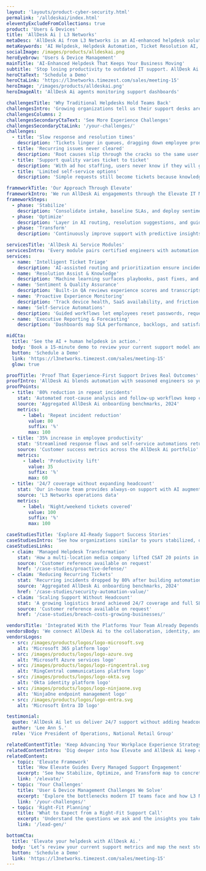 ```yaml
---
layout: 'layouts/product-cyber-security.html'
permalink: '/alldeskai/index.html'
eleventyExcludeFromCollections: true
product: 'Users & Devices'
title: 'AllDesk Ai | L3 Networks'
metaDesc: 'AllDesk Ai from L3 Networks is an AI-enhanced helpdesk solution offering smart ticket routing, resolution suggestions, quality control, and intelligent support automation for growing teams.'
metaKeywords: 'AI Helpdesk, Helpdesk Automation, Ticket Resolution AI, Smart Helpdesk, AI Customer Support, IT Helpdesk AI, SLA Ticket QA, AI Support Tools, Sentiment Analysis Helpdesk, CloudRadial AI Chat'
socialImage: /images/products/alldeskai.png
heroEyebrow: 'Users & Device Management'
mainTitle: 'AI-Enhanced Helpdesk That Keeps Your Business Moving'
subtitle: 'Stop losing productivity to outdated IT support. AllDesk Ai combines next-gen AI with 24/7 human expertise—so your employees get faster, smarter, and more consistent helpdesk support.'
heroCtaText: 'Schedule a Demo'
heroCtaLink: 'https://l3networks.timezest.com/sales/meeting-15'
heroImage: '/images/products/alldeskai.png'
heroImageAlt: 'AllDesk Ai agents monitoring support dashboards'

challengesTitle: 'Why Traditional Helpdesks Hold Teams Back'
challengesIntro: 'Growing organizations tell us their support desks are stretched thin.'
challengesColumns: 2
challengesSecondaryCtaText: 'See More Experience Challenges'
challengesSecondaryCtaLink: '/your-challenges/'
challenges:
  - title: 'Slow response and resolution times'
    description: 'Tickets linger in queues, dragging down employee productivity and satisfaction.'
  - title: 'Recurring issues never cleared'
    description: 'Root causes slip through the cracks so the same user frustration resurfaces every week.'
  - title: 'Support quality varies ticket to ticket'
    description: 'With ad hoc staffing, users never know if they will get a fast, accurate answer.'
  - title: 'Limited self-service options'
    description: 'Simple requests still become tickets because knowledge bases and automations are missing.'

frameworkTitle: 'Our Approach Through Elevate'
frameworkIntro: 'We run AllDesk Ai engagements through the Elevate IT Maturity Framework so you can show progress to leadership.'
frameworkSteps:
  - phase: 'Stabilize'
    description: 'Consolidate intake, baseline SLAs, and deploy sentiment monitoring across every channel.'
  - phase: 'Optimize'
    description: 'Layer in AI routing, resolution suggestions, and guided workflows to speed up every interaction.'
  - phase: 'Transform'
    description: 'Continuously improve support with predictive insights, automation playbooks, and experience reporting.'

servicesTitle: 'AllDesk Ai Service Modules'
servicesIntro: 'Every module pairs certified engineers with automation that keeps your workforce productive.'
services:
  - name: 'Intelligent Ticket Triage'
    description: 'AI-assisted routing and prioritization ensure incidents land with the right specialist immediately.'
  - name: 'Resolution Assist & Knowledge'
    description: 'Machine learning surfaces playbooks, past fixes, and documentation while engineers work the ticket.'
  - name: 'Sentiment & Quality Assurance'
    description: 'Built-in QA reviews experience scores and transcripts so you spot risk before users escalate.'
  - name: 'Proactive Experience Monitoring'
    description: 'Track device health, SaaS availability, and friction indicators to prevent interruptions.'
  - name: 'Self-Service Automations'
    description: 'Guided workflows let employees reset passwords, request access, or provision devices without opening tickets.'
  - name: 'Executive Reporting & Forecasting'
    description: 'Dashboards map SLA performance, backlogs, and satisfaction to business goals each month.'

midCta:
  title: 'See the AI + human helpdesk in action.'
  body: 'Book a 15-minute demo to review your current support model and preview AllDesk Ai’s automation roadmap.'
  button: 'Schedule a Demo'
  link: 'https://l3networks.timezest.com/sales/meeting-15'
  glow: true

proofTitle: 'Proof That Experience-First Support Drives Real Outcomes'
proofIntro: 'AllDesk Ai blends automation with seasoned engineers so you can quantify improvements across key metrics.'
proofPoints:
  - title: '80% reduction in repeat incidents'
    stat: 'Automated root-cause analysis and follow-up workflows keep chronic tickets from resurfacing.'
    source: 'Aggregated AllDesk Ai onboarding benchmarks, 2024'
    metrics:
      - label: 'Repeat incident reduction'
        value: 80
        suffix: '%'
        max: 100
  - title: '35% increase in employee productivity'
    stat: 'Streamlined response flows and self-service automations return hours back to the business each week.'
    source: 'Customer success metrics across the AllDesk Ai portfolio'
    metrics:
      - label: 'Productivity lift'
        value: 35
        suffix: '%'
        max: 60
  - title: '24/7 coverage without expanding headcount'
    stat: 'Our in-house team provides always-on support with AI augmentation instead of additional internal hires.'
    source: 'L3 Networks operations data'
    metrics:
      - label: 'Night/weekend tickets covered'
        value: 100
        suffix: '%'
        max: 100

caseStudiesTitle: 'Explore AI-Ready Support Success Stories'
caseStudiesIntro: 'See how organizations similar to yours stabilized, optimized, and transformed their support experience.'
caseStudiesLinks:
  - claim: 'Managed Helpdesk Transformation'
    stat: 'How a multi-location media company lifted CSAT 20 points in 90 days with AI-assisted routing.'
    source: 'Customer reference available on request'
    href: '/case-studies/proactive-defense/'
  - claim: 'Reducing Recurring Tickets'
    stat: 'Recurring incidents dropped by 80% after building automation into intake and resolution workflows.'
    source: 'Aggregated AllDesk Ai onboarding benchmarks, 2024'
    href: '/case-studies/security-automation-value/'
  - claim: 'Scaling Support Without Headcount'
    stat: 'A growing logistics brand achieved 24/7 coverage and full SLA visibility with the AllDesk Ai + L3 Networks team.'
    source: 'Customer reference available on request'
    href: '/case-studies/breach-costs-growing-businesses/'

vendorsTitle: 'Integrated With the Platforms Your Team Already Depends On'
vendorsBody: 'We connect AllDesk Ai to the collaboration, identity, and device tools powering your business.'
vendorsLogos:
  - src: /images/products/logos/logo-microsoft.svg
    alt: 'Microsoft 365 platform logo'
  - src: /images/products/logos/logo-azure.svg
    alt: 'Microsoft Azure services logo'
  - src: /images/products/logos/logo-ringcentral.svg
    alt: 'RingCentral communications platform logo'
  - src: /images/products/logos/logo-okta.svg
    alt: 'Okta identity platform logo'
  - src: /images/products/logos/logo-ninjaone.svg
    alt: 'NinjaOne endpoint management logo'
  - src: /images/products/logos/logo-entra.svg
    alt: 'Microsoft Entra ID logo'

testimonial:
  quote: 'AllDesk Ai let us deliver 24/7 support without adding headcount, and our users immediately noticed the difference.'
  author: 'Lee Ann S.'
  role: 'Vice President of Operations, National Retail Group'

relatedContentTitle: 'Keep Advancing Your Workplace Experience Strategy'
relatedContentIntro: 'Dig deeper into how Elevate and AllDesk Ai keep employees productive.'
relatedContent:
  - topic: 'Elevate Framework'
    title: 'How Elevate Guides Every Managed Support Engagement'
    excerpt: 'See how Stabilize, Optimize, and Transform map to concrete helpdesk milestones.'
    link: '/elevate/'
  - topic: 'Your Challenges'
    title: 'User & Device Management Challenges We Solve'
    excerpt: 'Explore the bottlenecks modern IT teams face and how L3 Networks relieves them.'
    link: '/your-challenges/'
  - topic: 'Right-Fit Planning'
    title: 'What to Expect from a Right-Fit Support Call'
    excerpt: 'Understand the questions we ask and the insights you take away after 15 minutes.'
    link: '/lead-gen/'

bottomCta:
  title: 'Elevate your helpdesk with AllDesk Ai.'
  body: 'Let’s review your current support metrics and map the next steps on the Elevate maturity path.'
  button: 'Schedule a Demo'
  link: 'https://l3networks.timezest.com/sales/meeting-15'
---
```

